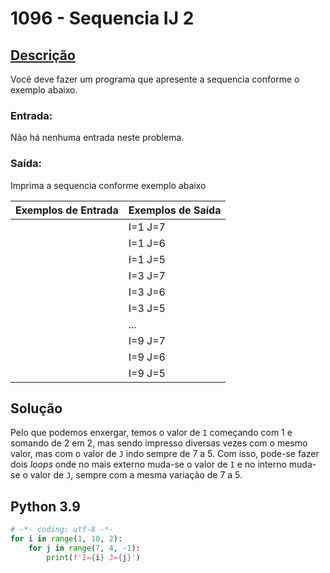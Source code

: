 # 1096 - Sequencia IJ 2

## [Descrição](https://www.beecrowd.com.br/judge/pt/problems/view/1096)

Você deve fazer um programa que apresente a sequencia conforme o exemplo abaixo.

### Entrada:
Não há nenhuma entrada neste problema.

### Saída:
Imprima a sequencia conforme exemplo abaixo

| Exemplos de Entrada | Exemplos de Saída |
|---------------------|-------------------|
|                     |       I=1 J=7     |
|                     |       I=1 J=6     |
|                     |       I=1 J=5     |
|                     |       I=3 J=7     |
|                     |       I=3 J=6     |
|                     |       I=3 J=5     |
|                     |         ...       |
|                     |       I=9 J=7     |
|                     |       I=9 J=6     |
|                     |       I=9 J=5     |

## Solução

Pelo que podemos enxergar, temos o valor de `I` começando com 1 e somando de 2 em 2, mas sendo impresso diversas vezes com o mesmo valor, mas com o valor de `J` indo sempre de 7 a 5. Com isso, pode-se fazer dois *loops* onde no mais externo muda-se o valor de `I` e no interno muda-se o valor de `J`, sempre com a mesma variação de 7 a 5.

## Python 3.9

```Python
# -*- coding: utf-8 -*-
for i in range(1, 10, 2):
    for j in range(7, 4, -1):
        print(f'I={i} J={j}')
```
